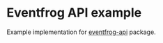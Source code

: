 # Eventfrog API example

Example implementation for [eventfrog-api](https://github.com/poljpocket/eventfrog-api) package.
